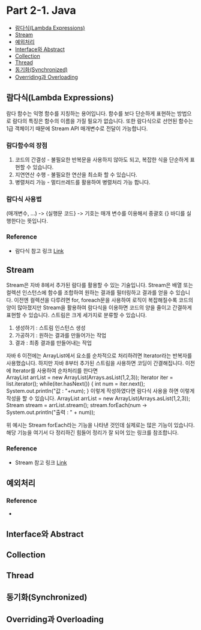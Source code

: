 # Part 2-1. Java
* [람다식(Lambda Expressions)](#람다식lambda-Expressions)
* [Stream](#stream)
* [예외처리](#예외처리)
* [Interface와 Abstract](#interface와-abstract)
* [Collection](#collection)
* [Thread](#thread)
* [동기화(Synchronized)](#동기화synchronized)
* [Overriding과 Overloading](#overriding과-overloading)

## 람다식(Lambda Expressions)
람다 함수는 익명 함수를 지칭하는 용어입니다. 함수를 보다 단순하게 표현하는 방법으로 람다의 특징은 함수의 이름을 가질 필요가 없습니다. 또한 람다식으로 선언된 함수는 1급 객체이기 때문에 Stream API 매개변수로 전달이 가능합니다.

### 람다함수의 장점
1. 코드의 간결성 - 불필요한 반복문을 사용하지 않아도 되고, 복잡한 식을 단순하게 표현할 수 있습니다.
2. 지연연산 수행 - 불필요한 연산을 최소화 할 수 있습니다.
3. 병렬처리 가능 - 멀티쓰레드를 활용하여 병렬처리 가능 합니다.

### 람다식 사용법
(매개변수, ...) -> {실행문 코드}
-> 기호는 매개 변수를 이용해서 중괄호 {} 바디를 실행한다는 뜻입니다.

### Reference 
  * 람다식 참고 링크 [Link](https://galid1.tistory.com/509)

## Stream
Stream은 자바 8에서 추가된 람다를 활용할 수 있는 기술입니다. Stream은 배열 또는 컬렉션 인스턴스에 함수를 조합하여 원하는 결과를 필터링하고 결과를 얻을 수 있습니다. 이전엔 컬렉션을 다루려면 for, foreach문을 사용하여 로직이 복잡해질수록 코드의 양이 많아졌지만 Stream을 활용하여 람다식을 이용하면 코드의 양을 줄이고 간결하게 표현할 수 있습니다.
스트림은 크게 세가지로 분류할 수 있습니다.<br>
1. 생성하기 : 스트림 인스턴스 생성
2. 가공하기 : 원하는 결과를 만들어가는 작업
3. 결과 : 최종 결과를 만들어내는 작업

자바 6 이전에는 ArrayList에서 요소를 순차적으로 처리하려면 Iterator라는 반복자를 사용했습니다. 하지만 자바 8부터 추가된 스트림을 사용하면 코딩이 간결해집니다.
이전에 Iterator를 사용하여 순차처리를 한다면 <br>
ArrayList<Integer> arrList = new ArrayList<Integer>(Arrays.asList(1,2,3));
Iterator<Integer> iter = list.iterator();
while(iter.hasNext()) {
    int num = iter.next();
    System.out.println("값 : "+num);
}
 이렇게 작성하였다면 람다식 사용을 하면 이렇게 작성을 할 수 있습니다.
		ArrayList<Integer> arrList = new ArrayList<Integer>(Arrays.asList(1,2,3));
		Stream<Integer> stream = arrList.stream();
		stream.forEach(num -> System.out.println("출력 : " + num)); <br>
 
위 예시는 Stream forEach라는 기능을 나타낸 것인데 실제로는 많은 기능이 있습니다. 해당 기능을 여기서 다 정리하긴 힘들어 정리가 잘 되어 있는 링크를 참조합니다.
 
### Reference
  * Stream 참고 링크 [Link](https://futurecreator.github.io/2018/08/26/java-8-streams/)
  
## 예외처리

### Reference
   * 
## Interface와 Abstract

## Collection

## Thread

## 동기화(Synchronized)

## Overriding과 Overloading


